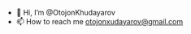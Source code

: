 - 👋 Hi, I’m @OtojonKhudayarov 
- 📫 How to reach me otojonxudayarov@gmail.com

<!---
OtojonKhudayarov/OtojonKhudayarov is a ✨ special ✨ repository because its `README.md` (this file) appears on your GitHub profile.
You can click the Preview link to take a look at your changes.
--->
